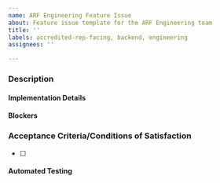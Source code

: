 ```yaml
---
name: ARF Engineering Feature Issue
about: Feature issue template for the ARF Engineering team
title: ''
labels: accredited-rep-facing, backend, engineering
assignees: ''

---
```


### Description

#### Implementation Details
<!-- Describe how the feature or solution should be implemented -->

#### Blockers
<!-- Identify any potential obstacles -->


### Acceptance Criteria/Conditions of Satisfaction
<!-- Specify criteria for ticket completion -->
- [ ]

#### Automated Testing
<!-- Indicate the requirement for automated testing beyond unit tests -->
